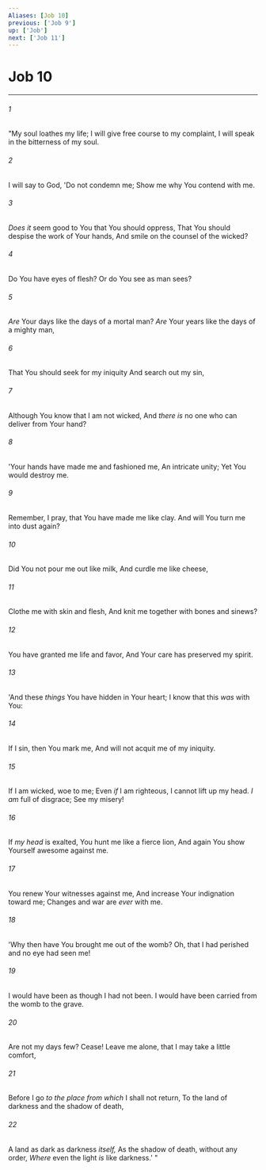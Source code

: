 ```yaml
---
Aliases: [Job 10]
previous: ['Job 9']
up: ['Job']
next: ['Job 11']
---
```

# Job 10

***


###### 1 
"My soul loathes my life; I will give free course to my complaint, I will speak in the bitterness of my soul. 

###### 2 
I will say to God, 'Do not condemn me; Show me why You contend with me. 

###### 3 
_Does it_ seem good to You that You should oppress, That You should despise the work of Your hands, And smile on the counsel of the wicked? 

###### 4 
Do You have eyes of flesh? Or do You see as man sees? 

###### 5 
_Are_ Your days like the days of a mortal man? _Are_ Your years like the days of a mighty man, 

###### 6 
That You should seek for my iniquity And search out my sin, 

###### 7 
Although You know that I am not wicked, And _there is_ no one who can deliver from Your hand? 

###### 8 
'Your hands have made me and fashioned me, An intricate unity; Yet You would destroy me. 

###### 9 
Remember, I pray, that You have made me like clay. And will You turn me into dust again? 

###### 10 
Did You not pour me out like milk, And curdle me like cheese, 

###### 11 
Clothe me with skin and flesh, And knit me together with bones and sinews? 

###### 12 
You have granted me life and favor, And Your care has preserved my spirit. 

###### 13 
'And these _things_ You have hidden in Your heart; I know that this _was_ with You: 

###### 14 
If I sin, then You mark me, And will not acquit me of my iniquity. 

###### 15 
If I am wicked, woe to me; Even _if_ I am righteous, I cannot lift up my head. _I am_ full of disgrace; See my misery! 

###### 16 
If _my head_ is exalted, You hunt me like a fierce lion, And again You show Yourself awesome against me. 

###### 17 
You renew Your witnesses against me, And increase Your indignation toward me; Changes and war are _ever_ with me. 

###### 18 
'Why then have You brought me out of the womb? Oh, that I had perished and no eye had seen me! 

###### 19 
I would have been as though I had not been. I would have been carried from the womb to the grave. 

###### 20 
Are not my days few? Cease! Leave me alone, that I may take a little comfort, 

###### 21 
Before I go _to the place from which_ I shall not return, To the land of darkness and the shadow of death, 

###### 22 
A land as dark as darkness _itself,_ As the shadow of death, without any order, _Where_ even the light _is_ like darkness.' "
